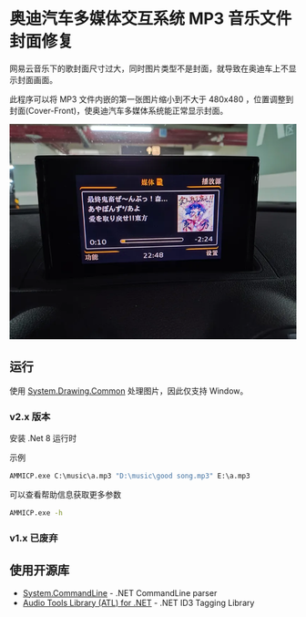 奥迪汽车多媒体交互系统 MP3 音乐文件封面修复
=======
网易云音乐下的歌封面尺寸过大，同时图片类型不是封面，就导致在奥迪车上不显示封面画面。

此程序可以将 MP3 文件内嵌的第一张图片缩小到不大于 480x480 ，位置调整到封面(Cover-Front)，使奥迪汽车多媒体系统能正常显示封面。

![预览图](doc/preview.webp)

## 运行
使用 [System.Drawing.Common](https://learn.microsoft.com/dotnet/core/compatibility/core-libraries/6.0/system-drawing-common-windows-only) 处理图片，因此仅支持 Window。
### v2.x 版本
安装 .Net 8 运行时

示例
```bat
AMMICP.exe C:\music\a.mp3 "D:\music\good song.mp3" E:\a.mp3
```

可以查看帮助信息获取更多参数
```bat
AMMICP.exe -h
```

### v1.x 已废弃

## 使用开源库
* [System.CommandLine](https://www.nuget.org/packages/System.CommandLine) - .NET CommandLine parser
* [Audio Tools Library (ATL) for .NET](https://www.nuget.org/packages/z440.atl.core/) - .NET ID3 Tagging Library